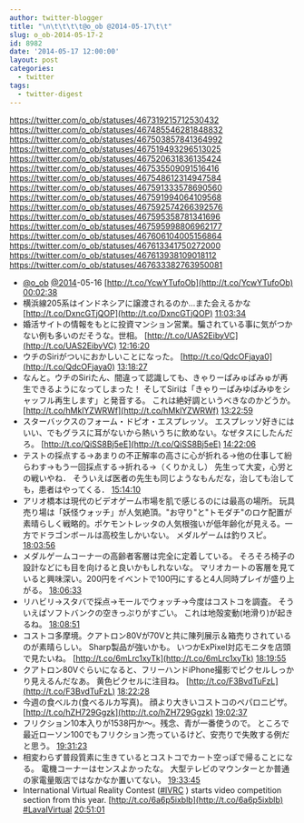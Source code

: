 ```yaml
---
author: twitter-blogger
title: "\n\t\t\t\t@o_ob @2014-05-17\t\t"
slug: o_ob-2014-05-17-2
id: 8982
date: '2014-05-17 12:00:00'
layout: post
categories:
  - twitter
tags:
  - twitter-digest
---
```


https://twitter.com/o_ob/statuses/467319215712530432 https://twitter.com/o_ob/statuses/467485546281848832 https://twitter.com/o_ob/statuses/467503857841364992 https://twitter.com/o_ob/statuses/467519493296513025 https://twitter.com/o_ob/statuses/467520631836135424 https://twitter.com/o_ob/statuses/467535509091516416 https://twitter.com/o_ob/statuses/467548612314947584 https://twitter.com/o_ob/statuses/467591333578690560 https://twitter.com/o_ob/statuses/467591994064109568 https://twitter.com/o_ob/statuses/467592574266392576 https://twitter.com/o_ob/statuses/467595358781341696 https://twitter.com/o_ob/statuses/467595998806962177 https://twitter.com/o_ob/statuses/467606104005156864 https://twitter.com/o_ob/statuses/467613341750272000 https://twitter.com/o_ob/statuses/467613938109018112 https://twitter.com/o_ob/statuses/467633382763950081  

*   [@o_ob](https://twitter.com/o_ob) [@2014](https://twitter.com/2014)-05-16 [http://t.co/YcwYTufoOb](http://t.co/YcwYTufoOb) [00:02:38](https://twitter.com/o_ob/statuses/467319215712530432)
*   横浜線205系はインドネシアに譲渡されるのか...また会えるかな [http://t.co/DxncGTjQOP](http://t.co/DxncGTjQOP) [11:03:34](https://twitter.com/o_ob/statuses/467485546281848832)
*   婚活サイトの情報をもとに投資マンション営業。騙されている事に気がつかない例も多いのだそうな。世相。 [http://t.co/UAS2EibyVC](http://t.co/UAS2EibyVC) [12:16:20](https://twitter.com/o_ob/statuses/467503857841364992)
*   ウチのSiriがついにおかしいことになった。 [http://t.co/QdcOFjaya0](http://t.co/QdcOFjaya0) [13:18:27](https://twitter.com/o_ob/statuses/467519493296513025)
*   なんと。ウチのSiriたん、間違って認識しても、きゃりーぱみゅぱみゅが再生できるようになってしまった！ そしてSiriは「きゃりーぱみゆぱみゆをシャッフル再生します」と発音する。 これは絶好調というべきなのかどうか。 [http://t.co/hMklYZWRWf](http://t.co/hMklYZWRWf) [13:22:59](https://twitter.com/o_ob/statuses/467520631836135424)
*   スターバックスのフォーム・ドピオ・エスプレッソ。 エスプレッソ好きにはいい、でもグラスに耳がないから熱いうちに飲めない。なぜタスにしたんだろ。 [http://t.co/QiSS8Bj5eE](http://t.co/QiSS8Bj5eE) [14:22:06](https://twitter.com/o_ob/statuses/467535509091516416)
*   テストの採点する→あまりの不正解率の高さに心が折れる→他の仕事して紛らわす→もう一回採点する→折れる→（くりかえし） 先生って大変，心労との戦いやね． そういえば医者の先生も同じようなもんだな，治しても治しても，患者はやってくる． [15:14:10](https://twitter.com/o_ob/statuses/467548612314947584)
*   アリオ橋本は現代のビデオゲーム市場を肌で感じるのには最高の場所。 玩具売り場は「妖怪ウォッチ」が人気絶頂。"お守り"と"トモダチ"のロケ配置が素晴らしく戦略的。ポケモントレッタの人気根強いが低年齢化が見える。一方でドラゴンボールは高校生しかいない。 メダルゲームは釣りスピ。 [18:03:56](https://twitter.com/o_ob/statuses/467591333578690560)
*   メダルゲームコーナーの高齢者客層は完全に定着している。 そろそろ椅子の設計などにも目を向けると良いかもしれないな。 マリオカートの客層を見ていると興味深い。200円をイベントで100円にすると4人同時プレイが盛り上がる。 [18:06:33](https://twitter.com/o_ob/statuses/467591994064109568)
*   リハビリ→スタバで採点→モールでウォッチ→今度はコストコを調査。 そういえばソフトバンクの空きっぷりがすごい。 これは地殻変動(地滑り)が起きるね。 [18:08:51](https://twitter.com/o_ob/statuses/467592574266392576)
*   コストコ多摩境。クアトロン80Vが70Vと共に陳列展示＆箱売りされているのが素晴らしい。 Sharp製品が強いかも。 いつかExPixel対応モニタを店頭で見たいね。 [http://t.co/6mLrc1xyTk](http://t.co/6mLrc1xyTk) [18:19:55](https://twitter.com/o_ob/statuses/467595358781341696)
*   クアトロン80Vぐらいになると、フリーハンドiPhone撮影でピクセルしっかり見えるんだなあ。 黄色ピクセルに注目ね。 [http://t.co/F3BvdTuFzL](http://t.co/F3BvdTuFzL) [18:22:28](https://twitter.com/o_ob/statuses/467595998806962177)
*   今週の食べルカ(食べるルカ写真)。 顔より大きいコストコのペパロニピザ。 [http://t.co/hZH729Ggzk](http://t.co/hZH729Ggzk) [19:02:37](https://twitter.com/o_ob/statuses/467606104005156864)
*   フリクション10本入りが1538円か〜。残念、青が一番使うので。 ところで最近ローソン100でもフリクション売っているけど、安売りで失敗する例だと思う。 [19:31:23](https://twitter.com/o_ob/statuses/467613341750272000)
*   相変わらず普段質素に生きているとコストコでカート空っぽで帰ることになる。 電機コーナーはセンスよかったな。 大型テレビのマウンターとか普通の家電量販店ではなかなか置いてない。 [19:33:45](https://twitter.com/o_ob/statuses/467613938109018112)
*   International Virtual Reality Contest ([#IVRC](https://twitter.com/search?q=%23IVRC&src=hash) ) starts video competition section from this year. [http://t.co/6a6p5ixblb](http://t.co/6a6p5ixblb) [#LavalVirtual](https://twitter.com/search?q=%23LavalVirtual&src=hash) [20:51:01](https://twitter.com/o_ob/statuses/467633382763950081)